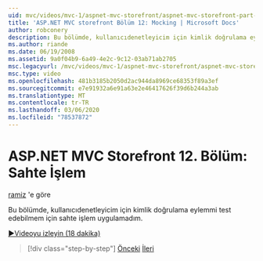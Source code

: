 ```yaml
---
uid: mvc/videos/mvc-1/aspnet-mvc-storefront/aspnet-mvc-storefront-part-12-mocking
title: 'ASP.NET MVC storefront Bölüm 12: Mocking | Microsoft Docs'
author: robconery
description: Bu bölümde, kullanıcıdenetleyicim için kimlik doğrulama eylemmi test edebilmem için sahte işlem uygulamadım.
ms.author: riande
ms.date: 06/19/2008
ms.assetid: 9a0f04b9-6a49-4e2c-9c12-03ab71ab2705
msc.legacyurl: /mvc/videos/mvc-1/aspnet-mvc-storefront/aspnet-mvc-storefront-part-12-mocking
msc.type: video
ms.openlocfilehash: 481b3185b2050d2ac944da8969ce68353f89a3ef
ms.sourcegitcommit: e7e91932a6e91a63e2e46417626f39d6b244a3ab
ms.translationtype: MT
ms.contentlocale: tr-TR
ms.lasthandoff: 03/06/2020
ms.locfileid: "78537872"
---
```

# <a name="aspnet-mvc-storefront-part-12-mocking"></a>ASP.NET MVC Storefront 12. Bölüm: Sahte İşlem

[ramiz](https://github.com/robconery) 'e göre

Bu bölümde, kullanıcıdenetleyicim için kimlik doğrulama eylemmi test edebilmem için sahte işlem uygulamadım.

[&#9654;Videoyu izleyin (18 dakika)](https://channel9.msdn.com/Blogs/ASP-NET-Site-Videos/aspnet-mvc-storefront-part-12-mocking)

> [!div class="step-by-step"]
> [Önceki](aspnet-mvc-storefront-part-11-hooking-up-the-shopping-cart-and-using-components.md)
> [İleri](aspnet-mvc-storefront-part-13-dependency-injection.md)

